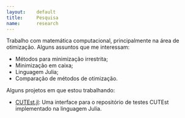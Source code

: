 ```yaml
---
layout:    default
title:     Pesquisa
name:      research
---
```

Trabalho com matemática computacional, principalmente na área de otimização.
Alguns assuntos que me interessam:

  - Métodos para minimização irrestrita;
  - Minimização em caixa;
  - Linguagem Julia;
  - Comparação de métodos de otimização.

Alguns projetos em que estou trabalhando:

  - [CUTEst.jl](https://github.com/optimizers/CUTEst.jl):
    Uma interface para o repositório de testes CUTEst implementado na linguagem
    Julia.
